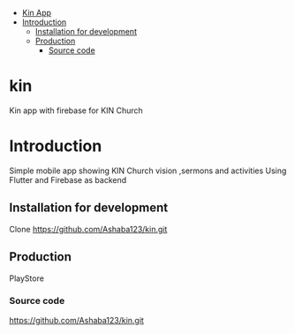 - [Kin App](#kin)
- [Introduction](#introduction)
  - [Installation for development](#installation-for-development)
  - [Production](#production)
    - [Source code](#source-code)
# kin
Kin app with firebase for KIN Church
# Introduction
Simple mobile app showing KIN Church vision ,sermons and activities
Using Flutter and Firebase as backend

## Installation for development
Clone  https://github.com/Ashaba123/kin.git

## Production
PlayStore

### Source code
https://github.com/Ashaba123/kin.git


